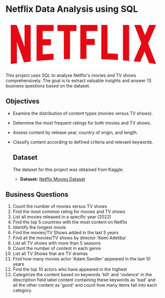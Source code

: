 # Netflix Data Analysis using SQL

![Netflix Logo](https://github.com/AdeS-YourDataBabe/Netflix_SQL_Project/blob/main/logo.png)

This project uses SQL to analyse Netflix's movies and TV shows comprehensively. The goal is to extract valuable insights and answer 13 business questions based on the dataset. 

## Objectives

- Examine the distribution of content types (movies versus TV shows).
- Determine the most frequent ratings for both movies and TV shows.
- Assess content by release year, country of origin, and length.
- Classify content according to defined criteria and relevant keywords.

  ## Dataset

  The dataset for this project was obtained from Kaggle.

  - **Dataset:** [Netflix Movies Dataset](https://www.kaggle.com/datasets/shivamb/netflix-shows?resource=download)

## Business Questions

1. Count the number of movies versus TV shows
2. Find the most common rating for movies and TV shows 
3. List all movies released in a specific year (2022)
4. Find the top 5 countries with the most content on Netflix
5. Identify the longest movie.
6. Find the movies/TV Shows added in the last 5 years
7. Find all the movies/TV shows by director 'Kemi Adetiba'
8. List all TV shows with more than 5 seasons 
9. Count the number of content in each genre
10. List all TV Shows that are TV dramas
11. Find how many movies actor 'Adam Sandler' appeared in the last 10 years
12. Find the top 10 actors who have appeared in the highest 
13. Categorize the content based on keywords 'kill' and 'violence' in the description field label content containing these keywords as 'bad' and all the other content as 'good' and count how many items fall into each category.
